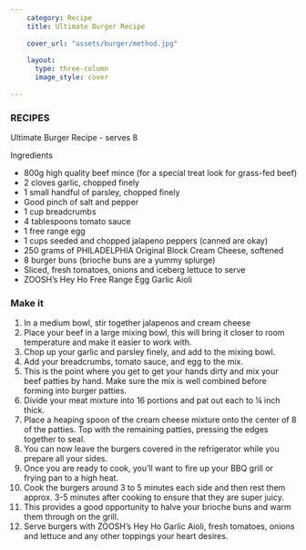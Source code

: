```yaml
---
    category: Recipe
    title: Ultimate Burger Recipe
    
    cover_url: "assets/burger/method.jpg"
  
    layout:
      type: three-column
      image_style: cover
      
---
```


### RECIPES

Ultimate Burger Recipe - serves 8

Ingredients

- 800g high quality beef mince (for a special treat look for grass-fed beef)
- 2 cloves garlic, chopped finely
- 1 small handful of parsley, chopped finely
- Good pinch of salt and pepper 
- 1 cup breadcrumbs
- 4 tablespoons tomato sauce 
- 1 free range egg
- 1 cups seeded and chopped jalapeno peppers (canned are okay)
- 250 grams of PHILADELPHIA Original Block Cream Cheese, softened
- 8 burger buns (brioche buns are a yummy splurge)
- Sliced, fresh tomatoes, onions and iceberg lettuce to serve 
- ZOOSH’s Hey Ho Free Range Egg Garlic Aioli



### Make it

1.	In a medium bowl, stir together jalapenos and cream cheese 
2.	Place your beef in a large mixing bowl, this will bring it closer to room temperature and make it easier to work with. 
3.	Chop up your garlic and parsley finely, and add to the mixing bowl. 
4.	Add your breadcrumbs, tomato sauce, and egg to the mix. 
5.	This is the point where you get to get your hands dirty and mix your beef patties by hand. Make sure the mix is well combined before forming into burger patties. 
6.	Divide your meat mixture into 16 portions and pat out each to ¼ inch thick.
7.	Place a heaping spoon of the cream cheese mixture onto the center of 8 of the patties. Top with the remaining patties, pressing the edges together to seal.
8.	You can now leave the burgers covered in the refrigerator while you prepare all your sides. 
9.	Once you are ready to cook, you’ll want to fire up your BBQ grill or frying pan to a high heat. 
10.	Cook the burgers around 3 to 5 minutes each side and then rest them approx. 3-5 minutes after cooking to ensure that they are super juicy.
11.	This provides a good opportunity to halve your brioche buns and warm them through on the grill.
12.	Serve burgers with ZOOSH’s Hey Ho Garlic Aioli, fresh tomatoes, onions and lettuce and any other toppings your heart desires.

